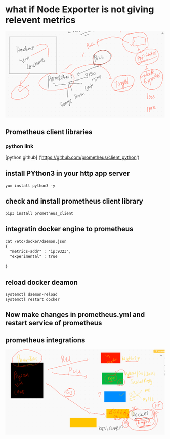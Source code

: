 # what if Node Exporter is not giving relevent metrics 

<img src="noderel.png">

## Prometheus client libraries 

### python link 

[python github] ('https://github.com/prometheus/client_python')

## install PYthon3 in your http app server 

```
yum install python3 -y

```

##  check and install prometheus client library

```
pip3 install prometheus_client 

```

## integratin docker engine to prometheus 

```
cat /etc/docker/daemon.json
{
  "metrics-addr" : "ip:9323",
  "experimental" : true

}
```

## reload docker deamon

```
systemctl daemon-reload
systemctl restart docker
```


## Now make changes in prometheus.yml and restart service of prometheus


## prometheus integrations

<img src="proint.png">

